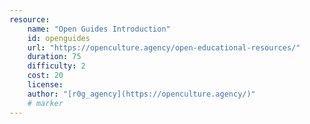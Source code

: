 ```yaml
---
resource:
    name: "Open Guides Introduction"
    id: openguides
    url: "https://openculture.agency/open-educational-resources/"
    duration: 75
    difficulty: 2
    cost: 20
    license: 
    author: "[r0g_agency](https://openculture.agency/)"
    # marker
---
```

